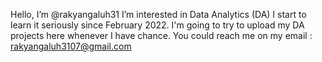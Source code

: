 Hello, I’m @rakyangaluh31
I’m interested in Data Analytics (DA) I start to learn it seriously since February 2022. 
I'm going to try to upload my DA projects here whenever I have chance.
You could reach me on my email : rakyangaluh3107@gmail.com


